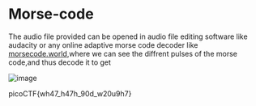 # Morse-code

The audio file provided can be opened in audio file editing software like audacity or any online adaptive morse code decoder like [morsecode.world](https://morsecode.world/international/decoder/audio-decoder-adaptive.html),where we can see the diffrent pulses of the morse code,and thus decode it to get<br>

![image](https://github.com/Bg652/ctf/assets/144695497/0201e2d2-4bf4-4bbc-a6fa-75ca078eaca0)

picoCTF{wh47_h47h_90d_w20u9h7}
